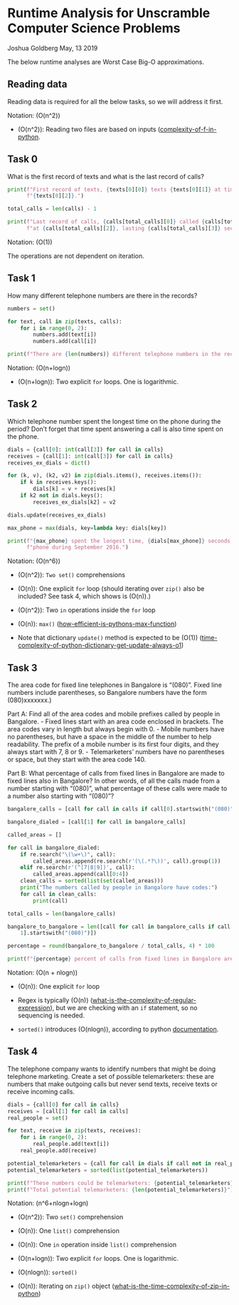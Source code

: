 Runtime Analysis for Unscramble Computer Science Problems
================
Joshua Goldberg
May, 13 2019

The below runtime analyses are Worst Case Big-O approximations.

## Reading data

Reading data is required for all the below tasks, so we will address it
first.

Notation: \(O(n^2)\)

  - \(O(n^2)\): Reading two files are based on inputs
    ([complexity-of-f-in-python](https://stackoverflow.com/questions/51801213/complexity-of-f-seek-in-python).

## Task 0

What is the first record of texts and what is the last record of
calls?

``` python
print(f"First record of texts, {texts[0][0]} texts {texts[0][1]} at time "
      f"{texts[0][2]}.")

total_calls = len(calls) - 1

print(f"Last record of calls, {calls[total_calls][0]} called {calls[total_calls][1]} "
      f"at {calls[total_calls][2]}, lasting {calls[total_calls][3]} seconds.")
```

Notation: \(O(1)\)

The operations are not dependent on iteration.

## Task 1

How many different telephone numbers are there in the records?

``` python
numbers = set()

for text, call in zip(texts, calls):
    for i in range(0, 2):
        numbers.add(text[i])
        numbers.add(call[i])

print(f"There are {len(numbers)} different telephone numbers in the records.")
```

Notation: \(O(n+logn)\)

  - \(O(n+logn)\): Two explicit `for` loops. One is logarithmic.

## Task 2

Which telephone number spent the longest time on the phone during the
period? Don’t forget that time spent answering a call is also time spent
on the phone.

``` python
dials = {call[0]: int(call[3]) for call in calls}
receives = {call[1]: int(call[3]) for call in calls}
receives_ex_dials = dict()

for (k, v), (k2, v2) in zip(dials.items(), receives.items()):
    if k in receives.keys():
        dials[k] = v + receives[k]
    if k2 not in dials.keys():
        receives_ex_dials[k2] = v2

dials.update(receives_ex_dials)

max_phone = max(dials, key=lambda key: dials[key])

print(f"{max_phone} spent the longest time, {dials[max_phone]} seconds, on the "
      f"phone during September 2016.")
```

Notation: \(O(n^6)\)

  - \(O(n^2)\): `Two set()` comprehensions

  - \(O(n)\): One explicit `for` loop (should iterating over `zip()`
    also be included? See task 4, which shows is \(O(n)\).)

  - \(O(n^2)\): Two `in` operations inside the `for` loop

  - \(O(n)\): `max()`
    ([how-efficient-is-pythons-max-function](https://stackoverflow.com/questions/5454030/how-efficient-is-pythons-max-function))

  - Note that dictionary `update()` method is expected to be \(O(1)\)
    ([time-complexity-of-python-dictionary-get-update-always-o1](https://stackoverflow.com/questions/52504598/time-complexity-of-python-dictionary-get-update-always-o1))

## Task 3

The area code for fixed line telephones in Bangalore is “(080)”. Fixed
line numbers include parentheses, so Bangalore numbers have the form
(080)xxxxxxx.)

Part A: Find all of the area codes and mobile prefixes called by people
in Bangalore. - Fixed lines start with an area code enclosed in
brackets. The area codes vary in length but always begin with 0. -
Mobile numbers have no parentheses, but have a space in the middle of
the number to help readability. The prefix of a mobile number is its
first four digits, and they always start with 7, 8 or 9. -
Telemarketers’ numbers have no parentheses or space, but they start
with the area code 140.

Part B: What percentage of calls from fixed lines in Bangalore are made
to fixed lines also in Bangalore? In other words, of all the calls made
from a number starting with “(080)”, what percentage of these calls were
made to a number also starting with
“(080)”?

``` python
bangalore_calls = [call for call in calls if call[0].startswith("(080)")]

bangalore_dialed = [call[1] for call in bangalore_calls]

called_areas = []

for call in bangalore_dialed:
    if re.search("\(\w+\)", call):
        called_areas.append(re.search(r'(\(.*?\))', call).group(1))
    elif re.search(r'(^[7|8|9])', call):
        called_areas.append(call[0:4])
    clean_calls = sorted(list(set(called_areas)))
    print("The numbers called by people in Bangalore have codes:")
    for call in clean_calls:
        print(call)

total_calls = len(bangalore_calls)

bangalore_to_bangalore = len([call for call in bangalore_calls if call[
    1].startswith("(080)")])

percentage = round(bangalore_to_bangalore / total_calls, 4) * 100

print(f"{percentage} percent of calls from fixed lines in Bangalore are calls to other fixed lines in Bangalore.")
```

Notation: \(O(n + nlogn)\)

  - \(O(n)\): One explicit `for` loop

  - Regex is typically \(O(n)\)
    ([what-is-the-complexity-of-regular-expression](https://stackoverflow.com/questions/4378455/what-is-the-complexity-of-regular-expression)),
    but we are checking with an `if` statement, so no sequencing is
    needed.

  - `sorted()` introduces \(O(nlogn)\), according to python
    [documentation](https://wiki.python.org/moin/TimeComplexity).

## Task 4

The telephone company wants to identify numbers that might be doing
telephone marketing. Create a set of possible telemarketers: these are
numbers that make outgoing calls but never send texts, receive texts or
receive incoming calls.

``` python
dials = {call[0] for call in calls}
receives = [call[1] for call in calls]
real_people = set()

for text, receive in zip(texts, receives):
    for i in range(0, 2):
        real_people.add(text[i])
    real_people.add(receive)

potential_telemarketers = {call for call in dials if call not in real_people}
potential_telemarketers = sorted(list(potential_telemarketers))

print(f"These numbers could be telemarketers: {potential_telemarketers}")
print(f"Total potential telemarketers: {len(potential_telemarketers)}")
```

Notation: \(n^6+nlogn+logn\)

  - \(O(n^2)\): Two `set()` comprehension

  - \(O(n)\): One `list()` comprehension

  - \(O(n)\): One `in` operation inside `list()` comprehension

  - \(O(n+logn)\): Two explicit `for` loops. One is logarithmic.

  - \(O(nlogn)\): `sorted()`

  - \(O(n)\): Iterating on `zip()` object
    ([what-is-the-time-complexity-of-zip-in-python](https://stackoverflow.com/questions/36877715/what-is-the-time-complexity-of-zip-in-python))
